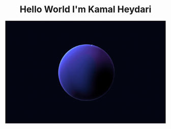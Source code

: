<h1 align="center">Hello World I'm <span color='blue' >Kamal Heydari</span></h1>

![git](/git-blob.gif)
